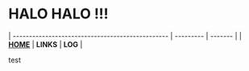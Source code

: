
HALO HALO !!!
=============
| ------------------------------------------------ | --------- | ------- |
| [**HOME**]() | **LINKS** | **LOG** |



test
